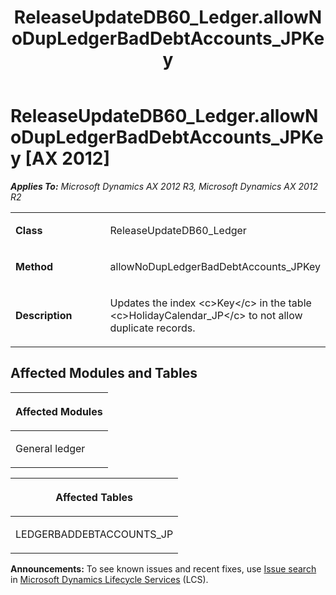 ﻿---
title: ReleaseUpdateDB60_Ledger.allowNoDupLedgerBadDebtAccounts_JPKey
TOCTitle: ReleaseUpdateDB60_Ledger.allowNoDupLedgerBadDebtAccounts_JPKey
ms:assetid: ef36abff-0a13-60ca-cf8e-355dd4ba0124
ms:mtpsurl: https://msdn.microsoft.com/en-us/library/JJ737398(v=AX.60)
ms:contentKeyID: 49712094
ms.date: 05/18/2015
mtps_version: v=AX.60
---

# ReleaseUpdateDB60\_Ledger.allowNoDupLedgerBadDebtAccounts\_JPKey [AX 2012]


_**Applies To:** Microsoft Dynamics AX 2012 R3, Microsoft Dynamics AX 2012 R2_

<table>
<colgroup>
<col style="width: 50%" />
<col style="width: 50%" />
</colgroup>
<tbody>
<tr class="odd">
<td><p><strong>Class</strong></p></td>
<td><p>ReleaseUpdateDB60_Ledger</p></td>
</tr>
<tr class="even">
<td><p><strong>Method</strong></p></td>
<td><p>allowNoDupLedgerBadDebtAccounts_JPKey</p></td>
</tr>
<tr class="odd">
<td><p><strong>Description</strong></p></td>
<td><p>Updates the index &lt;c&gt;Key&lt;/c&gt; in the table &lt;c&gt;HolidayCalendar_JP&lt;/c&gt; to not allow duplicate records.</p></td>
</tr>
</tbody>
</table>


## Affected Modules and Tables

<table>
<colgroup>
<col style="width: 100%" />
</colgroup>
<thead>
<tr class="header">
<th><p>Affected Modules</p></th>
</tr>
</thead>
<tbody>
<tr class="odd">
<td><p>General ledger</p></td>
</tr>
</tbody>
</table>


<table>
<colgroup>
<col style="width: 100%" />
</colgroup>
<thead>
<tr class="header">
<th><p>Affected Tables</p></th>
</tr>
</thead>
<tbody>
<tr class="odd">
<td><p>LEDGERBADDEBTACCOUNTS_JP</p></td>
</tr>
</tbody>
</table>

  
**Announcements:** To see known issues and recent fixes, use [Issue search](http://go.microsoft.com/fwlink/?linkid=389258) in [Microsoft Dynamics Lifecycle Services](http://go.microsoft.com/fwlink/?linkid=306505) (LCS).

